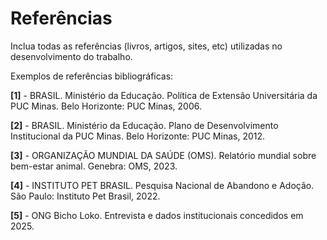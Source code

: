 # Referências

Inclua todas as referências (livros, artigos, sites, etc) utilizadas no desenvolvimento do trabalho.

Exemplos de referências bibliográficas:

**[1]** - BRASIL. Ministério da Educação. Política de Extensão Universitária da PUC Minas. Belo Horizonte: PUC Minas, 2006.

**[2]** - BRASIL. Ministério da Educação. Plano de Desenvolvimento Institucional da PUC Minas. Belo Horizonte: PUC Minas, 2012.

**[3]** - ORGANIZAÇÃO MUNDIAL DA SAÚDE (OMS). Relatório mundial sobre bem-estar animal. Genebra: OMS, 2023.

**[4]** - INSTITUTO PET BRASIL. Pesquisa Nacional de Abandono e Adoção. São Paulo: Instituto Pet Brasil, 2022.

**[5]** - ONG Bicho Loko. Entrevista e dados institucionais concedidos em 2025.
